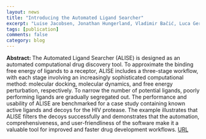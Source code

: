 ```yaml
---
layout: news
title: "Introducing the Automated Ligand Searcher"
excerpt: "Luise Jacobsen, Jonathan Hungerland, Vladimir Bačić, Luca Gerads, Fabian Schuhmann, Ilia A. Solov'yov, Journal of Chemical Information and Modeling, 63, 7518-7528, (2023)"
tags: [publication]
comments: false
category: blog
---
```


<b>Abstract: </b>
The Automated Ligand Searcher (ALISE) is designed as an automated computational drug discovery tool. To approximate the binding free energy of ligands to a receptor, ALISE includes a three-stage workflow, with each stage involving an increasingly sophisticated computational method: molecular docking, molecular dynamics, and free energy perturbation, respectively. To narrow the number of potential ligands, poorly performing ligands are gradually segregated out. The performance and usability of ALISE are benchmarked for a case study containing known active ligands and decoys for the HIV protease. The example illustrates that ALISE filters the decoys successfully and demonstrates that the automation, comprehensiveness, and user-friendliness of the software make it a valuable tool for improved and faster drug development workflows.
<a href="https://pubs.acs.org/doi/full/10.1021/acs.jcim.3c01317">URL</a>

